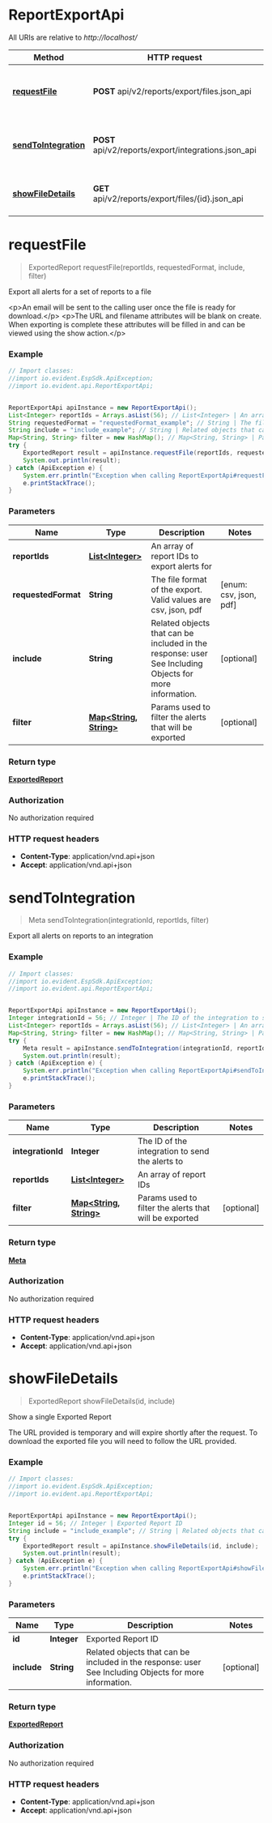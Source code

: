 # ReportExportApi

All URIs are relative to *http://localhost/*

Method | HTTP request | Description
------------- | ------------- | -------------
[**requestFile**](ReportExportApi.md#requestFile) | **POST** api/v2/reports/export/files.json_api | Export all alerts for a set of reports to a file
[**sendToIntegration**](ReportExportApi.md#sendToIntegration) | **POST** api/v2/reports/export/integrations.json_api | Export all alerts on reports to an integration
[**showFileDetails**](ReportExportApi.md#showFileDetails) | **GET** api/v2/reports/export/files/{id}.json_api | Show a single Exported Report


<a name="requestFile"></a>
# **requestFile**
> ExportedReport requestFile(reportIds, requestedFormat, include, filter)

Export all alerts for a set of reports to a file

&lt;p&gt;An email will be sent to the calling user once the file is ready for download.&lt;/p&gt; &lt;p&gt;The URL and filename attributes will be blank on create. When exporting is complete these attributes will be filled in and can be viewed using the show action.&lt;/p&gt;

### Example
```java
// Import classes:
//import io.evident.EspSdk.ApiException;
//import io.evident.api.ReportExportApi;


ReportExportApi apiInstance = new ReportExportApi();
List<Integer> reportIds = Arrays.asList(56); // List<Integer> | An array of report IDs to export alerts for
String requestedFormat = "requestedFormat_example"; // String | The file format of the export. Valid values are csv, json, pdf
String include = "include_example"; // String | Related objects that can be included in the response:  user See Including Objects for more information.
Map<String, String> filter = new HashMap(); // Map<String, String> | Params used to filter the alerts that will be exported
try {
    ExportedReport result = apiInstance.requestFile(reportIds, requestedFormat, include, filter);
    System.out.println(result);
} catch (ApiException e) {
    System.err.println("Exception when calling ReportExportApi#requestFile");
    e.printStackTrace();
}
```

### Parameters

Name | Type | Description  | Notes
------------- | ------------- | ------------- | -------------
 **reportIds** | [**List&lt;Integer&gt;**](Integer.md)| An array of report IDs to export alerts for |
 **requestedFormat** | **String**| The file format of the export. Valid values are csv, json, pdf | [enum: csv, json, pdf]
 **include** | **String**| Related objects that can be included in the response:  user See Including Objects for more information. | [optional]
 **filter** | [**Map&lt;String, String&gt;**](String.md)| Params used to filter the alerts that will be exported | [optional]

### Return type

[**ExportedReport**](ExportedReport.md)

### Authorization

No authorization required

### HTTP request headers

 - **Content-Type**: application/vnd.api+json
 - **Accept**: application/vnd.api+json

<a name="sendToIntegration"></a>
# **sendToIntegration**
> Meta sendToIntegration(integrationId, reportIds, filter)

Export all alerts on reports to an integration



### Example
```java
// Import classes:
//import io.evident.EspSdk.ApiException;
//import io.evident.api.ReportExportApi;


ReportExportApi apiInstance = new ReportExportApi();
Integer integrationId = 56; // Integer | The ID of the integration to send the alerts to
List<Integer> reportIds = Arrays.asList(56); // List<Integer> | An array of report IDs
Map<String, String> filter = new HashMap(); // Map<String, String> | Params used to filter the alerts that will be exported
try {
    Meta result = apiInstance.sendToIntegration(integrationId, reportIds, filter);
    System.out.println(result);
} catch (ApiException e) {
    System.err.println("Exception when calling ReportExportApi#sendToIntegration");
    e.printStackTrace();
}
```

### Parameters

Name | Type | Description  | Notes
------------- | ------------- | ------------- | -------------
 **integrationId** | **Integer**| The ID of the integration to send the alerts to |
 **reportIds** | [**List&lt;Integer&gt;**](Integer.md)| An array of report IDs |
 **filter** | [**Map&lt;String, String&gt;**](String.md)| Params used to filter the alerts that will be exported | [optional]

### Return type

[**Meta**](Meta.md)

### Authorization

No authorization required

### HTTP request headers

 - **Content-Type**: application/vnd.api+json
 - **Accept**: application/vnd.api+json

<a name="showFileDetails"></a>
# **showFileDetails**
> ExportedReport showFileDetails(id, include)

Show a single Exported Report

The URL provided is temporary and will expire shortly after the request. To download the exported file you will need to follow the URL provided.

### Example
```java
// Import classes:
//import io.evident.EspSdk.ApiException;
//import io.evident.api.ReportExportApi;


ReportExportApi apiInstance = new ReportExportApi();
Integer id = 56; // Integer | Exported Report ID
String include = "include_example"; // String | Related objects that can be included in the response:  user See Including Objects for more information.
try {
    ExportedReport result = apiInstance.showFileDetails(id, include);
    System.out.println(result);
} catch (ApiException e) {
    System.err.println("Exception when calling ReportExportApi#showFileDetails");
    e.printStackTrace();
}
```

### Parameters

Name | Type | Description  | Notes
------------- | ------------- | ------------- | -------------
 **id** | **Integer**| Exported Report ID |
 **include** | **String**| Related objects that can be included in the response:  user See Including Objects for more information. | [optional]

### Return type

[**ExportedReport**](ExportedReport.md)

### Authorization

No authorization required

### HTTP request headers

 - **Content-Type**: application/vnd.api+json
 - **Accept**: application/vnd.api+json


